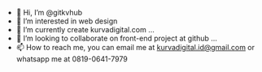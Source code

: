 - 👋 Hi, I’m @gitkvhub
- 👀 I’m interested in web design
- 🌱 I’m currently create kurvadigital.com ...
- 💞️ I’m looking to collaborate on front-end project at github ...
- 📫 How to reach me, you can email me at kurvadigital.id@gmail.com or whatsapp me at 0819-0641-7979

<!---
gitkvhub/gitkvhub is a ✨ special ✨ repository because its `README.md` (this file) appears on your GitHub profile.
You can click the Preview link to take a look at your changes.
--->
